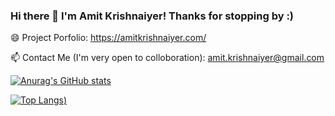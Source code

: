### Hi there 👋 I'm Amit Krishnaiyer! Thanks for stopping by :)

😄 Project Porfolio: https://amitkrishnaiyer.com/

📫 Contact Me (I'm very open to colloboration): amit.krishnaiyer@gmail.com

[![Anurag's GitHub stats](https://github-readme-stats.vercel.app/api?username=Amitten77)](https://github.com/anuraghazra/github-readme-stats)


[![Top Langs](https://github-readme-stats.vercel.app/api/top-langs/?username=Amitten77&hide=jupyter%20notebook&layout=compact))](https://github.com/anuraghazra/github-readme-stats)


<!--
**Amitten77/Amitten77** is a ✨ _special_ ✨ repository because its `README.md` (this file) appears on your GitHub profile.

Here are some ideas to get you started:

- 🔭 I’m currently working on ...
- 🌱 I’m currently learning ...
- 👯 I’m looking to collaborate on ...
- 🤔 I’m looking for help with ...
- 💬 Ask me about ...
- 📫 How to reach me: ...
- 😄 Pronouns: ...
- ⚡ Fun fact: ...
-->
